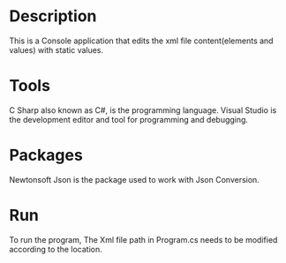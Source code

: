 # Description

This is a Console application that edits the xml file content(elements and values) with static values.

# Tools 

C Sharp also known as C#, is the programming language.
Visual Studio is the development editor and tool for programming and debugging.

# Packages

Newtonsoft Json is the package used to work with Json Conversion.

# Run

To run the program, The Xml file path in Program.cs needs to be modified according to the location.